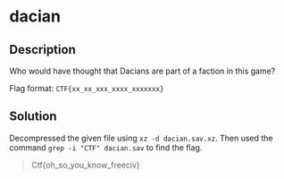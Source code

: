 # dacian

## Description

Who would have thought that Dacians are part of a faction in this game?

Flag format: `CTF{xx_xx_xxx_xxxx_xxxxxxx}`

## Solution

Decompressed the given file using `xz -d dacian.sav.xz`. Then used the command `grep -i "CTF" dacian.sav` to find the flag.

> Ctf{oh_so_you_know_freeciv}
